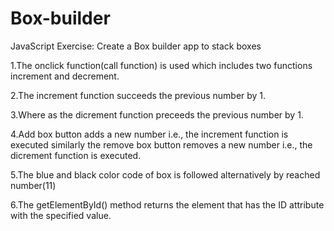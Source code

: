 # Box-builder
JavaScript Exercise: Create a Box builder app to stack boxes

                                     
1.The onclick function(call function) is used which includes two functions increment and decrement.

2.The increment function succeeds the previous number by 1.

3.Where as the dicrement function preceeds the previous number by 1.

4.Add box button adds a new number i.e., the increment function is executed similarly the remove box button removes a new number i.e., the dicrement function is executed.

5.The blue and black color code of box is followed alternatively by reached number(11)

6.The getElementById() method returns the element that has the ID attribute with the specified value.
